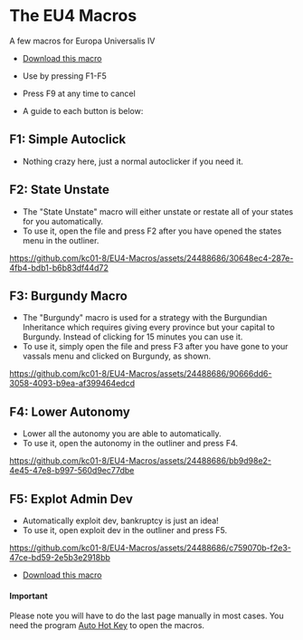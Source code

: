 # The EU4 Macros
A few macros for Europa Universalis IV

- [Download this macro](https://github.com/kc01-8/EU4-Macros/releases/download/macro/EU4.ahk)

- Use by pressing F1-F5
- Press F9 at any time to cancel
- A guide to each button is below:



## F1: Simple Autoclick
- Nothing crazy here, just a normal autoclicker if you need it.

## F2: State Unstate
- The "State Unstate" macro will either unstate or restate all of your states for you automatically.
- To use it, open the file and press F2 after you have opened the states menu in the outliner.


https://github.com/kc01-8/EU4-Macros/assets/24488686/30648ec4-287e-4fb4-bdb1-b6b83df44d72



## F3: Burgundy Macro
- The "Burgundy" macro is used for a strategy with the Burgundian Inheritance which requires giving every province but your capital to Burgundy. Instead of clicking for 15 minutes you can use it.
- To use it, simply open the file and press F3 after you have gone to your vassals menu and clicked on Burgundy, as shown.


https://github.com/kc01-8/EU4-Macros/assets/24488686/90666dd6-3058-4093-b9ea-af399464edcd



## F4: Lower Autonomy
- Lower all the autonomy you are able to automatically.
- To use it, open the autonomy in the outliner and press F4.


https://github.com/kc01-8/EU4-Macros/assets/24488686/bb9d98e2-4e45-47e8-b997-560d9ec77dbe




## F5: Explot Admin Dev
- Automatically exploit dev, bankruptcy is just an idea!
- To use it, open exploit dev in the outliner and press F5.


https://github.com/kc01-8/EU4-Macros/assets/24488686/c759070b-f2e3-47ce-bd59-2e5b3e2918bb




- [Download this macro](https://github.com/kc01-8/EU4-Macros/releases/download/macro/EU4.ahk)

#### Important
Please note you will have to do the last page manually in most cases.
You need the program [Auto Hot Key](https://github.com/AutoHotkey/AutoHotkey/releases) to open the macros.
